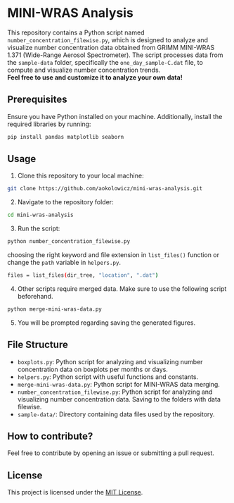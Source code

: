 # MINI-WRAS Analysis

This repository contains a Python script named `number_concentration_filewise.py`, which is designed to analyze and visualize number concentration data obtained from GRIMM MINI-WRAS 1.371 (Wide-Range Aerosol Spectrometer). The script processes data from the `sample-data` folder, specifically the `one_day_sample-C.dat` file, to compute and visualize number concentration trends.\
**Feel free to use and customize it to analyze your own data!**

## Prerequisites

Ensure you have Python installed on your machine. Additionally, install the required libraries by running:

```bash
pip install pandas matplotlib seaborn
```

## Usage

1. Clone this repository to your local machine:

```bash
git clone https://github.com/aokolowicz/mini-wras-analysis.git
```

2. Navigate to the repository folder:

```bash
cd mini-wras-analysis
```

3. Run the script:

```bash
python number_concentration_filewise.py
```

choosing the right keyword and file extension in `list_files()` function or change the `path` variable in `helpers.py`.

```bash
files = list_files(dir_tree, "location", ".dat")
```

4. Other scripts require merged data. Make sure to use the following script beforehand.

```bash
python merge-mini-wras-data.py
```

5. You will be prompted regarding saving the generated figures.

## File Structure

- `boxplots.py`: Python script for analyzing and visualizing number concentration data on boxplots per months or days.
- `helpers.py`: Python script with useful functions and constants.
- `merge-mini-wras-data.py`: Python script for MINI-WRAS data merging.
- `number_concentration_filewise.py`: Python script for analyzing and visualizing number concentration data. Saving to the folders with data filewise.
- `sample-data/`: Directory containing data files used by the repository.

## How to contribute?

Feel free to contribute by opening an issue or submitting a pull request.

## License

This project is licensed under the [MIT License](LICENSE).